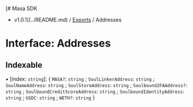 [# Masa SDK
 - v1.0.1](../README.md) / [Exports](../modules.md) / Addresses

# Interface: Addresses

## Indexable

▪ [index: `string`]: { `MASA?`: `string` ; `SoulLinkerAddress`: `string` ; `SoulNameAddress`: `string` ; `SoulStoreAddress`: `string` ; `Soulbound2FAAddress?`: `string` ; `SoulboundCreditScoreAddress`: `string` ; `SoulboundIdentityAddress`: `string` ; `USDC`: `string` ; `WETH?`: `string`  }
